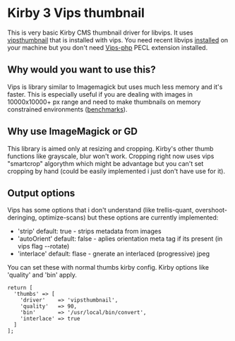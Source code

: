 # Kirby 3 Vips thumbnail

This is very basic Kirby CMS thumbnail driver for libvips. It uses [vipsthumbnail](https://libvips.github.io/libvips/API/current/Using-vipsthumbnail.md.html) that is installed with vips. You need recent libvips [installed](https://libvips.github.io/libvips/install.html) on your machine but you don't need [Vips-php](https://github.com/libvips/php-vips) PECL extension installed.

## Why would you want to use this?
Vips is library similar to Imagemagick but uses much less memory and it's faster. This is especially useful if you are dealing with images in 10000x10000+ px range and need to make thumbnails on memory constrained environments ([benchmarks](https://github.com/libvips/libvips/wiki/Speed-and-memory-use)).


## Why use ImageMagick or GD
This library is aimed only at resizing and cropping. Kirby's other thumb functions like grayscale, blur won't work. Cropping right now uses vips "smartcrop" algorythm which might be advantage but you can't set cropping by hand (could be easily implemented i just don't have use for it).


## Output options
Vips has some options that i don't understand (like trellis-quant, overshoot-deringing, optimize-scans) but these options are currently implemented:

- 'strip' default: true - strips metadata from images
- 'autoOrient' default: false - aplies orientation meta tag if its present (in vips flag --rotate)
- 'interlace' default: flase - gnerate an interlaced (progressive) jpeg

You can set these with normal thumbs kirby config. Kirby options like 'quality' and 'bin' apply.
```
return [
  'thumbs' => [
    'driver'    => 'vipsthumbnail',
    'quality'   => 90,
    'bin'       => '/usr/local/bin/convert',
    'interlace' => true
  ]
];
```
